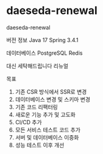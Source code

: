 # daeseda-renewal
daeseda-renewal

버전 정보
Java 17
Spring 3.4.1

데이터베이스
PostgreSQL
Redis

대신 세탁해드립니다 리뉴얼

목표
1. 기존 CSR 방식에서 SSR로 변경
2. 데이터베이스 변경 및 스키마 변경
3. 기존 코드 리팩터링
4. 새로운 기능 추가 및 고도화
5. CI/CD 추가
6. 모든 서비스 테스트 코드 추가
7. 서버 및 데이터베이스 이중화
8. 성능 테스트 이후 개선